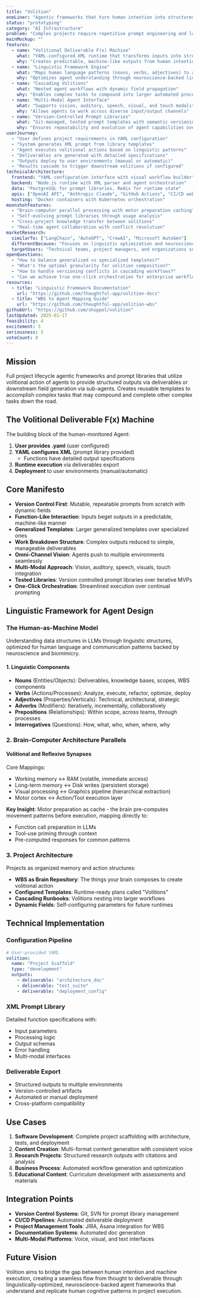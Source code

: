 ```yaml
---
title: "Volition"
oneLiner: "Agentic frameworks that turn human intention into structured deliverables through linguistic optimization"
status: "prototyping"
category: "AI Infrastructure"
problem: "Complex projects require repetitive prompt engineering and lack reusable, version-controlled agent templates that can compound and evolve"
mainMockup: ""
features:
  - name: "Volitional Deliverable F(x) Machine"
    what: "YAML-configured XML runtime that transforms inputs into structured deliverables"
    why: "Creates predictable, machine-like outputs from human intentions"
  - name: "Linguistic Framework Engine"
    what: "Maps human language patterns (nouns, verbs, adjectives) to agent actions"
    why: "Optimizes agent understanding through neuroscience-backed linguistic structures"
  - name: "Cascading Volitions"
    what: "Nested agent workflows with dynamic field propagation"
    why: "Enables complex tasks to compound into larger automated processes"
  - name: "Multi-Modal Agent Interface"
    what: "Supports vision, auditory, speech, visual, and touch modalities"
    why: "Allows agents to work across diverse input/output channels"
  - name: "Version-Controlled Prompt Libraries"
    what: "Git-managed, tested prompt templates with semantic versioning"
    why: "Ensures repeatability and evolution of agent capabilities over time"
userJourney:
  - "User defines project requirements in YAML configuration"
  - "System generates XML prompt from library templates"
  - "Agent executes volitional actions based on linguistic patterns"
  - "Deliverables are generated with detailed specifications"
  - "Outputs deploy to user environments (manual or automatic)"
  - "Results cascade to trigger downstream volitions if configured"
technicalArchitecture:
  frontend: "YAML configuration interface with visual workflow builder"
  backend: "Node.js runtime with XML parser and agent orchestration"
  data: "PostgreSQL for prompt libraries, Redis for runtime state"
  apis: ["OpenAI API", "Anthropic Claude", "GitHub Actions", "CI/CD webhooks"]
  hosting: "Docker containers with Kubernetes orchestration"
moonshotFeatures:
  - "Brain-computer parallel processing with motor preparation caching"
  - "Self-evolving prompt libraries through usage analysis"
  - "Cross-project knowledge transfer between volitions"
  - "Real-time agent collaboration with conflict resolution"
marketResearch:
  similarTo: ["LangChain", "AutoGPT", "CrewAI", "Microsoft AutoGen"]
  differentBecause: "Focuses on linguistic optimization and neuroscience-backed patterns rather than pure technical orchestration"
  targetUsers: "Technical teams, project managers, and organizations seeking repeatable AI workflows"
openQuestions:
  - "How to balance generalized vs specialized templates?"
  - "What's the optimal granularity for volition composition?"
  - "How to handle versioning conflicts in cascading workflows?"
  - "Can we achieve true one-click orchestration for enterprise workflows?"
resources:
  - title: "Linguistic Framework Documentation"
    url: "https://github.com/thoughtful-app/volition-docs"
  - title: "WBS to Agent Mapping Guide"
    url: "https://github.com/thoughtful-app/volition-wbs"
githubUrl: "https://github.com/shuppel/volition"
lastUpdated: 2025-01-17
feasibility: 4
excitement: 5
seriousness: 5
voteCount: 0
---
```


## Mission

Full project lifecycle agentic frameworks and prompt libraries that utilize volitional action of agents to provide structured outputs via deliverables or downstream field generation via sub-agents. Creates reusable templates to accomplish complex tasks that may compound and complete other complex tasks down the road.

## The Volitional Deliverable F(x) Machine

The building block of the human-monitored Agent:

1. **User provides .yaml** (user configured)
2. **YAML configures XML** (prompt library provided)
   - Functions have detailed output specifications
3. **Runtime execution** via deliverables export
4. **Deployment** to user environments (manual/automatic)

## Core Manifesto

- **Version Control First**: Mutable, repeatable prompts from scratch with dynamic fields
- **Function-Like Interaction**: Inputs beget outputs in a predictable, machine-like manner
- **Generalized Templates**: Larger generalized templates over specialized ones
- **Work Breakdown Structure**: Complex outputs reduced to simple, manageable deliverables
- **Omni-Channel Vision**: Agents push to multiple environments seamlessly
- **Multi-Modal Approach**: Vision, auditory, speech, visuals, touch integration
- **Tested Libraries**: Version controlled prompt libraries over iterative MVPs
- **One-Click Orchestration**: Streamlined execution over continual prompting

## Linguistic Framework for Agent Design

### The Human-as-Machine Model

Understanding data structures in LLMs through linguistic structures, optimized for human language and communication patterns backed by neuroscience and biomimicry.

#### 1. Linguistic Components

- **Nouns** (Entities/Objects): Deliverables, knowledge bases, scopes, WBS components
- **Verbs** (Actions/Processes): Analyze, execute, refactor, optimize, deploy
- **Adjectives** (Properties/Verticals): Technical, architectural, strategic
- **Adverbs** (Modifiers): Iteratively, incrementally, collaboratively
- **Prepositions** (Relationships): Within scope, across teams, through processes
- **Interrogatives** (Questions): How, what, who, when, where, why

### 2. Brain-Computer Architecture Parallels

#### Volitional and Reflexive Synapses

Core Mappings:
- Working memory ↔ RAM (volatile, immediate access)
- Long-term memory ↔ Disk writes (persistent storage)
- Visual processing ↔ Graphics pipeline (hierarchical extraction)
- Motor cortex ↔ Action/Tool execution layer

**Key Insight**: Motor preparation as cache - the brain pre-computes movement patterns before execution, mapping directly to:
- Function call preparation in LLMs
- Tool-use priming through context
- Pre-computed responses for common patterns

### 3. Project Architecture

Projects as organized memory and action structures:

- **WBS as Brain Repository**: The things your brain composes to create volitional action
- **Configured Templates**: Runtime-ready plans called "Volitions"
- **Cascading Runbooks**: Volitions nesting into larger workflows
- **Dynamic Fields**: Self-configuring parameters for future runtimes

## Technical Implementation

### Configuration Pipeline

```yaml
# User-provided YAML
volition:
  name: "Project Scaffold"
  type: "development"
  outputs:
    - deliverable: "architecture_doc"
    - deliverable: "test_suite"
    - deliverable: "deployment_config"
```

### XML Prompt Library

Detailed function specifications with:
- Input parameters
- Processing logic
- Output schemas
- Error handling
- Multi-modal interfaces

### Deliverable Export

- Structured outputs to multiple environments
- Version-controlled artifacts
- Automated or manual deployment
- Cross-platform compatibility

## Use Cases

1. **Software Development**: Complete project scaffolding with architecture, tests, and deployment
2. **Content Creation**: Multi-format content generation with consistent voice
3. **Research Projects**: Structured research outputs with citations and analysis
4. **Business Process**: Automated workflow generation and optimization
5. **Educational Content**: Curriculum development with assessments and materials

## Integration Points

- **Version Control Systems**: Git, SVN for prompt library management
- **CI/CD Pipelines**: Automated deliverable deployment
- **Project Management Tools**: JIRA, Asana integration for WBS
- **Documentation Systems**: Automated doc generation
- **Multi-Modal Platforms**: Voice, visual, and text interfaces

## Future Vision

Volition aims to bridge the gap between human intention and machine execution, creating a seamless flow from thought to deliverable through linguistically-optimized, neuroscience-backed agent frameworks that understand and replicate human cognitive patterns in project execution.